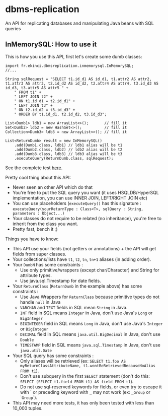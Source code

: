 # dbms-replication
An API for replicating databases and manipulating Java beans with SQL queries


## InMemorySQL: How to use it

This is how you use this API, first let's create some dumb classes:

```
import fr.ekinci.dbmsreplication.inmemorysql.InMemorySQL;
//...

String sqlRequest = "SELECT t1.id_d1 AS id_d1, t1.attr2 AS attr2, t1.attr3 AS attr3, t2.id_d2 AS id_d2, t2.attr4 AS attr4, t3.id_d3 AS id_d3, t3.attr5 AS attr5 " +
    " FROM t1" +
    " LEFT JOIN t2" +
    " ON t1.id_d1 = t2.id_d1" +
    " LEFT JOIN t3" +
    " ON t2.id_d2 = t3.id_d3" +
    " ORDER BY t1.id_d1, t2.id_d2, t3.id_d3";

List<Dumb1> ldb1 = new ArrayList<>();       // fill it
Set<Dumb2> ldb2 = new HashSet<>();          // fill it
Collection<Dumb3> ldb3 = new ArrayList<>(); // fill it

List<ReturnDumb> result = new InMemorySQL()
    .add(Dumb1.class, ldb1) // ldb1 alias will be t1
    .add(Dumb2.class, ldb2) // ldb2 alias will be t2
    .add(Dumb3.class, ldb3) // ldb3 alias will be t3
    .executeQuery(ReturnDumb.class, sqlRequest);
```

See the complete test [here](https://github.com/eau-de-la-seine/dbms-replication/blob/master/src/test/java/fr/ekinci/dbmsreplication/test/InMemoryTest.java).

Pretty cool thing about this API:

* Never seen an other API which do that
* You're free to put the SQL query you want (it uses HSQLDB/HyperSQL implementation, you can use INNER JOIN, LEFT/RIGHT JOIN etc)
* You can use placeholders (`executeQuery()` has this signature : `executeQuery(yourReturnType : Class<T>, sqlQuery : String, parameters : Object...)`
* Your classes do not require to be related (no inheritance), you're free to inherit from the class you want.
* Pretty fast, bench it ;)


Things you have to know:

* This API use your fields (not getters or annotations) + the API will get fields from super classes.
* Your collections/lists have `t1`, `t2`, `tn`, `tn+1` aliases (in adding order).
* Your `DumbN` has some constraints :
    * Use only primitive/wrappers (except char/Character) and String for attribute types.
    * Use java.sql.Timestamp for date fields.
* Your `ReturnClass` (`ReturnDumb` in the example above) has some constraints :
    * Use Java Wrappers for `ReturnClass` because primitive types do not handle `null` in Java
    * `VARCHAR` and `TEXT` fields in SQL mean `String` in Java.
    * `INT` field in SQL means `Integer` in Java, don't use Java's `Long` or `BigInteger`
    * `BIGINTEGER` field in SQL means `Long` in Java, don't use Java's `Integer` or `BigInteger`
    * `DECIMAL` field in SQL means `java.util.BigDecimal` in Java, don't use `Double`
    * `TIMESTAMP` field in SQL means `java.sql.Timestamp` in Java, don't use `java.util.Date`
* Your SQL query has some constraints :
    * Only aliases will be retrieved (ex: `SELECT t1.foo AS myReturnClassAttributeName, t1.wontBeRetrievedBecauseNoAlias FROM t1`).
    * Don't use subquery in the first `SELECT` statement (don't do this: `SELECT (SELECT t1.field FROM t1) AS field FROM t1`).
    * Do not use sql-reserved keywords for fields, or even try to escape it with \` or preceding keyword with `_` may not work (ex: `_Group` or \``Group`\`).
* This API may need more tests, it has only been tested with less than 10_000 tuples.
